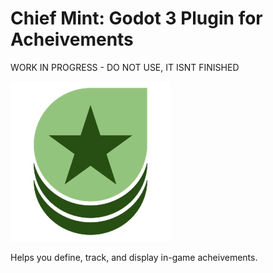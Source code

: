 # Chief Mint: Godot 3 Plugin for Acheivements

WORK IN PROGRESS - DO NOT USE, IT ISNT FINISHED

![](icon.png)

Helps you define, track, and display in-game acheivements.
